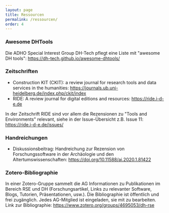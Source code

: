 ```yaml
---
layout: page
title: Ressourcen
permalink: /ressourcen/
order: 4
---
```


### Awesome DHTools

Die ADHO Special Interest Group DH-Tech pflegt eine Liste mit "awesome DH tools": <https://dh-tech.github.io/awesome-dhtools/>

### Zeitschriften
- Construction KIT (CKIT): a review journal for research tools and data services in the humanities: <https://journals.ub.uni-heidelberg.de/index.php/ckit/index>
- RIDE: A review journal for digital editions and resources: <https://ride.i-d-e.de>

In der Zeitschrift RIDE sind vor allem die Rezensionen zu "Tools and Environments" relevant, siehe in der Issue-Übersicht z.B. Issue 11: <https://ride.i-d-e.de/issues/>

### Handreichungen
- Diskussionsbeitrag: Handreichung zur Rezension von Forschungssoftware in der Archäologie und den Altertumswissenschaften: <https://doi.org/10.11588/ai.2020.1.81422>

### Zotero-Bibliographie

In einer Zotero-Gruppe sammelt die AG Informationen zu Publikationen im Bereich RSE und DH (Forschungsartikel, Links zu relevanter Software, Blogs, Tutorien, Präsentationen, usw.). Die Bibliographie ist öffentlich und frei zugänglich. 
Jedes AG-Mitglied ist eingeladen, sie mit zu bearbeiten. Link zur Bibliographie: <https://www.zotero.org/groups/4695053/dh-rse>

 
